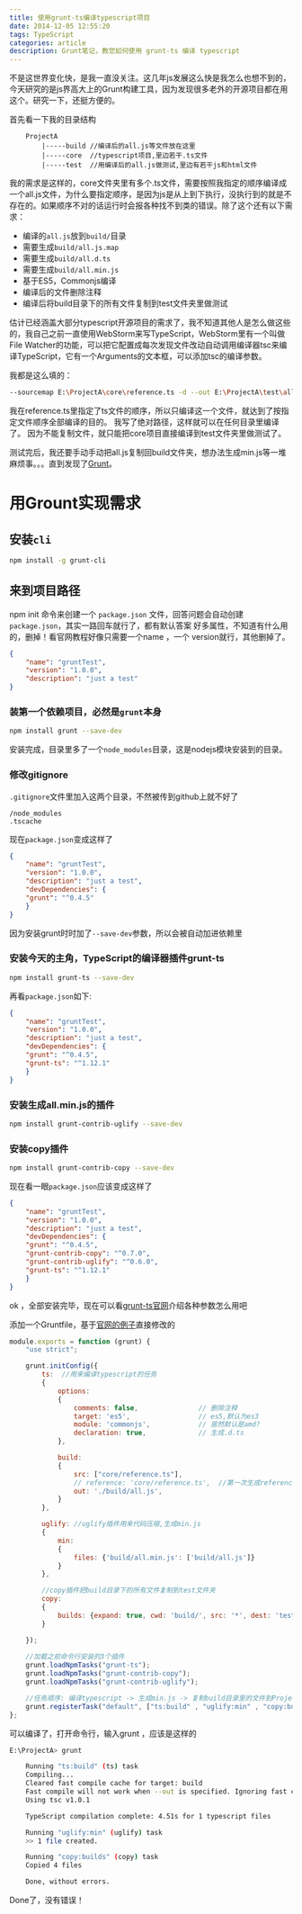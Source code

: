 ```yaml
---
title: 使用grunt-ts编译typescript项目
date: 2014-12-05 12:55:20
tags: TypeScript
categories: article
description: Grunt笔记，教您如何使用 grunt-ts 编译 typescript
---
```


不是这世界变化快，是我一直没关注。这几年js发展这么快是我怎么也想不到的，今天研究的是js界高大上的Grunt构建工具，因为发现很多老外的开源项目都在用这个。研究一下，还挺方便的。

首先看一下我的目录结构

```markup
    ProjectA
        |-----build //编译后的all.js等文件放在这里
        |-----core  //typescript项目,里边若干.ts文件
        |-----test  //用编译后的all.js做测试,里边有若干js和html文件
```

我的需求是这样的，core文件夹里有多个.ts文件，需要按照我指定的顺序编译成一个all.js文件，为什么要指定顺序，是因为js是从上到下执行，没执行到的就是不存在的。如果顺序不对的话运行时会报各种找不到类的错误。除了这个还有以下需求：

* 编译的`all.js`放到`build/`目录
* 需要生成`build/all.js.map`
* 需要生成`build/all.d.ts`
* 需要生成`build/all.min.js`
* 基于ES5，Commonjs编译
* 编译后的文件删除注释
* 编译后将build目录下的所有文件复制到test文件夹里做测试

<!-- more -->

估计已经涵盖大部分typescript开源项目的需求了，我不知道其他人是怎么做这些的，我自己之前一直使用WebStorm来写TypeScript，WebStorm里有一个叫做File Watcher的功能，可以把它配置成每次发现文件改动自动调用编译器tsc来编译TypeScript，它有一个Arguments的文本框，可以添加tsc的编译参数。

我都是这么填的：

```bash
--sourcemap E:\ProjectA\core\reference.ts -d --out E:\ProjectA\test\all.js --target ES5 --removeComments
```

我在reference.ts里指定了ts文件的顺序，所以只编译这一个文件，就达到了按指定文件顺序全部编译的目的。
我写了绝对路径，这样就可以在任何目录里编译了。
因为不能复制文件，就只能把core项目直接编译到test文件夹里做测试了。

测试完后，我还要手动手动把all.js复制回build文件夹，想办法生成min.js等一堆麻烦事。。。直到发现了[Grunt](http://gruntjs.com/)。

# 用Grount实现需求

## 安装`cli`

```bash
npm install -g grunt-cli
```

## 来到项目路径

npm init 命令来创建一个 `package.json` 文件，回答问题会自动创建`package.json`，其实一路回车就行了，都有默认答案
好多属性，不知道有什么用的，删掉！看官网教程好像只需要一个name ，一个 version就行，其他删掉了。

```json
{
	"name": "gruntTest",
	"version": "1.0.0",
	"description": "just a test"
}
```


### 装第一个依赖项目，必然是`grunt`本身

```bash
npm install grunt --save-dev
```

安装完成，目录里多了一个`node_modules`目录，这是nodejs模块安装到的目录。

### 修改gitignore

`.gitignore`文件里加入这两个目录，不然被传到github上就不好了

```markup
/node_modules
.tscache
```
现在`package.json`变成这样了

```json
{
	"name": "gruntTest",
	"version": "1.0.0",
	"description": "just a test",
	"devDependencies": {
	"grunt": "^0.4.5"
	}
}
```

因为安装grunt时时加了`--save-dev`参数，所以会被自动加进依赖里

### 安装今天的主角，TypeScript的编译器插件grunt-ts

```bash
npm install grunt-ts --save-dev
```

再看`package.json`如下:

```json
{
	"name": "gruntTest",
	"version": "1.0.0",
	"description": "just a test",
	"devDependencies": {
	"grunt": "^0.4.5",
	"grunt-ts": "^1.12.1"
	}
}
```

### 安装生成all.min.js的插件

```bash
npm install grunt-contrib-uglify --save-dev
```

### 安装copy插件

```bash
npm install grunt-contrib-copy --save-dev
```

现在看一眼`package.json`应该变成这样了

```json
{
	"name": "gruntTest",
	"version": "1.0.0",
	"description": "just a test",
	"devDependencies": {
	"grunt": "^0.4.5",
	"grunt-contrib-copy": "^0.7.0",
	"grunt-contrib-uglify": "^0.6.0",
	"grunt-ts": "^1.12.1"
	}
}
```

ok ，全部安装完毕，现在可以看[grunt-ts官网](https://www.npmjs.org/package/grunt-ts)介绍各种参数怎么用吧

添加一个Gruntfile，基于[官网的例子](https://github.com/TypeStrong/grunt-ts/blob/master/sample/Gruntfile.js)直接修改的

```javascript
module.exports = function (grunt) {
	"use strict";

	grunt.initConfig({
		ts:  //用来编译typescript的任务
		{
			options: 
			{
				comments: false,               // 删除注释
				target: 'es5',                 // es5,默认为es3
				module: 'commonjs',            // 居然默认是amd?
				declaration: true,             // 生成.d.ts
			},

			build: 
			{
				src: ["core/reference.ts"],  
				// reference: 'core/reference.ts',  //第一次生成reference.ts,之后手动修改顺序,之后注释掉
				out: './build/all.js', 
			}
		},

		uglify: //uglify插件用来代码压缩,生成min.js
		{
			min:
			{
				files: {'build/all.min.js': ['build/all.js']}
			}
		},

		//copy插件把build目录下的所有文件复制到test文件夹
		copy:
		{
			builds: {expand: true, cwd: 'build/', src: '*', dest: 'test/'}
		}

	});
	
	//加载之前命令行安装的3个插件
	grunt.loadNpmTasks("grunt-ts");     
	grunt.loadNpmTasks("grunt-contrib-copy");
	grunt.loadNpmTasks("grunt-contrib-uglify");

	//任务顺序: 编译typescript -> 生成min.js -> 复制build目录里的文件到ProjectA_Test
	grunt.registerTask("default", ["ts:build" , "uglify:min" , "copy:builds"]);
};
```

可以编译了，打开命令行，输入grunt ，应该是这样的

```bash
E:\ProjectA> grunt

	Running "ts:build" (ts) task
	Compiling...
	Cleared fast compile cache for target: build
	Fast compile will not work when --out is specified. Ignoring fast compilation
	Using tsc v1.0.1

	TypeScript compilation complete: 4.51s for 1 typescript files

	Running "uglify:min" (uglify) task
	>> 1 file created.

	Running "copy:builds" (copy) task
	Copied 4 files

	Done, without errors.

```

Done了，没有错误！